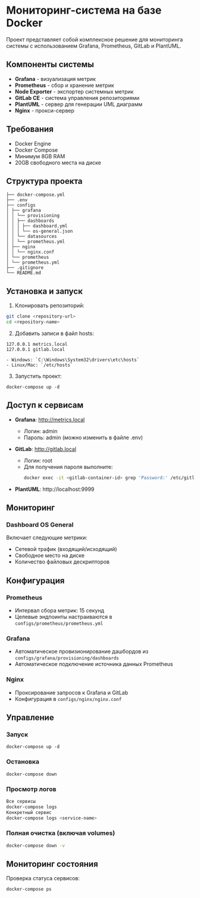 # Мониторинг-система на базе Docker

Проект представляет собой комплексное решение для мониторинга системы с использованием Grafana, Prometheus, GitLab и PlantUML.

## Компоненты системы

- **Grafana** - визуализация метрик
- **Prometheus** - сбор и хранение метрик
- **Node Exporter** - экспортер системных метрик
- **GitLab CE** - система управления репозиториями
- **PlantUML** - сервер для генерации UML диаграмм
- **Nginx** - прокси-сервер

## Требования

- Docker Engine
- Docker Compose
- Минимум 8GB RAM
- 20GB свободного места на диске

## Структура проекта 

```
├── docker-compose.yml
├── .env
├── configs
│ ├── grafana
│ │ └── provisioning
│ │ ├── dashboards
│ │ │ ├── dashboard.yml
│ │ │ └── os-general.json
│ │ └── datasources
│ │ └── prometheus.yml
│ ├── nginx
│ │ └── nginx.conf
│ └── prometheus
│ └── prometheus.yml
├── .gitignore
└── README.md
```

## Установка и запуск

1. Клонировать репозиторий:
```bash
git clone <repository-url>
cd <repository-name>
```

2. Добавить записи в файл hosts:
```
127.0.0.1 metrics.local
127.0.0.1 gitlab.local

- Windows: `C:\Windows\System32\drivers\etc\hosts`
- Linux/Mac: `/etc/hosts`
```
3. Запустить проект:
```
docker-compose up -d
```

## Доступ к сервисам

- **Grafana**: http://metrics.local
  - Логин: admin
  - Пароль: admin (можно изменить в файле .env)

- **GitLab**: http://gitlab.local
  - Логин: root
  - Для получения пароля выполните:
    ```bash
    docker exec -it <gitlab-container-id> grep 'Password:' /etc/gitlab/initial_root_password
    ```

- **PlantUML**: http://localhost:9999

## Мониторинг

### Dashboard OS General
Включает следующие метрики:
- Сетевой трафик (входящий/исходящий)
- Свободное место на диске
- Количество файловых дескрипторов

## Конфигурация

### Prometheus
- Интервал сбора метрик: 15 секунд
- Целевые эндпоинты настраиваются в `configs/prometheus/prometheus.yml`

### Grafana
- Автоматическое провизионирование дашбордов из `configs/grafana/provisioning/dashboards`
- Автоматическое подключение источника данных Prometheus

### Nginx
- Проксирование запросов к Grafana и GitLab
- Конфигурация в `configs/nginx/nginx.conf`

## Управление

### Запуск
```
docker-compose up -d
```

### Остановка
```
docker-compose down
```

### Просмотр логов
```bash
Все сервисы
docker-compose logs
Конкретный сервис
docker-compose logs <service-name>
```

### Полная очистка (включая volumes)
```bash
docker-compose down -v
```

## Мониторинг состояния

Проверка статуса сервисов:
```bash
docker-compose ps
```
